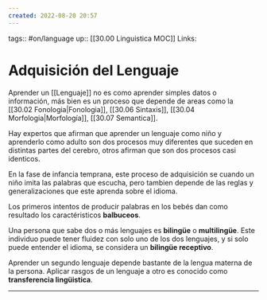 ```yaml
---
created: 2022-08-20 20:57
---
```

tags:: #on/language 
up:: [[30.00 Linguistica MOC]]
Links: 
# Adquisición del Lenguaje
Aprender un [[Lenguaje]] no es como aprender simples datos o información, más bien es un proceso que depende de areas como la [[30.02 Fonologia|Fonologia]], [[30.06 Sintaxis]], [[30.04 Morfologia|Morfología]], [[30.07 Semantica]].

Hay expertos que afirman que aprender un lenguaje como niño y aprenderlo como adulto son dos procesos muy diferentes que suceden en distintas partes del cerebro, otros afirman que son dos procesos casi identicos.

En la fase de infancia temprana, este proceso de adquisición se cuando un niño imita las palabras que escucha, pero tambien depende de las reglas y generalizaciones que este aprenda sobre el idioma.

Los primeros intentos de producir palabras en los bebés dan como resultado los caractéristicos **balbuceos**. 

Una persona que sabe dos o más lenguajes es **bilingüe** o **multilingüe**. Este individuo puede tener fluidez con solo uno de los dos lenguajes, y si solo puede entender el idioma, se considera un **bilingüe receptivo**.

Aprender un segundo lenguaje depende bastante de la lengua materna de la persona. Aplicar rasgos de un lenguaje a otro es conocido como **transferencia lingüistica**.
___
